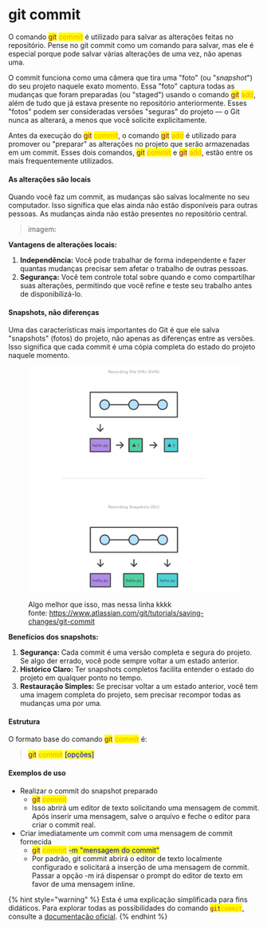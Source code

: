 # git commit

O comando <mark style="color:purple;">git</mark> <mark style="color:orange;">commit</mark> é utilizado para salvar as alterações feitas no repositório. Pense no git commit como um comando para salvar, mas ele é especial porque pode salvar várias alterações de uma vez, não apenas uma.

O commit funciona como uma câmera que tira uma "foto" (ou "_snapshot_") do seu projeto naquele exato momento. Essa "foto" captura todas as mudanças que foram preparadas (ou "staged") usando o comando <mark style="color:purple;">git</mark> <mark style="color:orange;">add</mark>, além de tudo que já estava presente no repositório anteriormente. Esses "fotos" podem ser consideradas versões "seguras" do projeto — o Git nunca as alterará, a menos que você solicite explicitamente.

Antes da execução do <mark style="color:purple;">git</mark> <mark style="color:orange;">commit</mark>, o comando <mark style="color:purple;">git</mark> <mark style="color:orange;">add</mark> é utilizado para promover ou "preparar" as alterações no projeto que serão armazenadas em um commit. Esses dois comandos, <mark style="color:purple;">git</mark> <mark style="color:orange;">commit</mark> e <mark style="color:purple;">git</mark> <mark style="color:orange;">add</mark>, estão entre os mais frequentemente utilizados.

#### As alterações são locais

Quando você faz um commit, as mudanças são salvas localmente no seu computador. Isso significa que elas ainda não estão disponíveis para outras pessoas. As mudanças ainda não estão presentes no repositório central.

> imagem:&#x20;

**Vantagens de alterações locais:**

1. **Independência:** Você pode trabalhar de forma independente e fazer quantas mudanças precisar sem afetar o trabalho de outras pessoas.
2. **Segurança:** Você tem controle total sobre quando e como compartilhar suas alterações, permitindo que você refine e teste seu trabalho antes de disponibilizá-lo.

#### Snapshots, não diferenças

Uma das características mais importantes do Git é que ele salva "snapshots" (fotos) do projeto, não apenas as diferenças entre as versões. Isso significa que cada commit é uma cópia completa do estado do projeto naquele momento.

<figure><img src="../../../.gitbook/assets/02.svg" alt=""><figcaption><p>Algo melhor que isso, mas nessa linha kkkk<br>fonte: <a href="https://www.atlassian.com/git/tutorials/saving-changes/git-commit">https://www.atlassian.com/git/tutorials/saving-changes/git-commit</a></p></figcaption></figure>

**Benefícios dos snapshots:**

1. **Segurança:** Cada commit é uma versão completa e segura do projeto. Se algo der errado, você pode sempre voltar a um estado anterior.
2. **Histórico Claro:** Ter snapshots completos facilita entender o estado do projeto em qualquer ponto no tempo.
3. **Restauração Simples:** Se precisar voltar a um estado anterior, você tem uma imagem completa do projeto, sem precisar recompor todas as mudanças uma por uma.

#### **Estrutura**

O formato base do comando <mark style="color:purple;">git</mark> <mark style="color:orange;">commit</mark> é:

> <mark style="color:purple;">git</mark> <mark style="color:orange;">commit</mark> <mark style="color:blue;">\[opções]</mark>

#### **Exemplos de uso**

* Realizar o commit do snapshot preparado
  * <mark style="color:purple;">git</mark> <mark style="color:orange;">commit</mark>&#x20;
  * Isso abrirá um editor de texto solicitando uma mensagem de commit. Após inserir uma mensagem, salve o arquivo e feche o editor para criar o commit real.
* Criar imediatamente um commit com uma mensagem de commit fornecida
  * <mark style="color:purple;">git</mark> <mark style="color:orange;">commit</mark> <mark style="color:blue;">-m "mensagem do commit"</mark>
  * Por padrão, git commit abrirá o editor de texto localmente configurado e solicitará a inserção de uma mensagem de commit. Passar a opção -m irá dispensar o prompt do editor de texto em favor de uma mensagem inline.



{% hint style="warning" %}
Esta é uma explicação simplificada para fins didáticos. Para explorar todas as possibilidades do comando <mark style="color:purple;">`git`</mark><mark style="color:orange;">`commit`</mark>, consulte a [documentação oficial](https://git-scm.com/docs/git-commit/pt\_BR).
{% endhint %}
